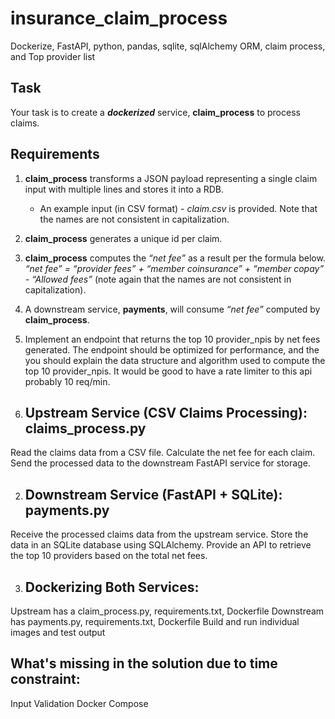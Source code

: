 # insurance_claim_process
Dockerize, FastAPI, python, pandas, sqlite, sqlAlchemy ORM, claim process, and Top provider list

## Task
Your task is to create a **_dockerized_** service, **claim_process**  to process claims. 

## Requirements
1. **claim_process** transforms a JSON payload representing a single claim input with multiple lines and stores it into a RDB.
   - An example input (in CSV format) - *claim.csv* is provided. Note that the names are not consistent in capitalization.
2. **claim_process** generates a unique id per claim.
3. **claim_process** computes the *“net fee”* as a result per the formula below.
*“net fee” = “provider fees” + “member coinsurance” + “member copay” - “Allowed fees”* (note again that the names are not consistent in capitalization).
4. A downstream service, **payments**, will consume *“net fee”* computed by **claim_process**.
5. Implement an endpoint that returns the top 10 provider_npis by net fees generated. The endpoint should be optimized for performance, and the you should explain the data structure and algorithm used to compute the top 10 provider_npis. It would be good to have a rate limiter to this api probably 10 req/min.

1. ## Upstream Service (CSV Claims Processing): claims_process.py
Read the claims data from a CSV file.
Calculate the net fee for each claim.
Send the processed data to the downstream FastAPI service for storage.

2. ## Downstream Service (FastAPI + SQLite): payments.py
Receive the processed claims data from the upstream service.
Store the data in an SQLite database using SQLAlchemy.
Provide an API to retrieve the top 10 providers based on the total net fees.

3. ## Dockerizing Both Services:
Upstream has a claim_process.py, requirements.txt, Dockerfile
Downstream has payments.py, requirements.txt, Dockerfile
Build and run individual images and test output

## What's missing in the solution due to time constraint:
Input Validation
Docker Compose 
